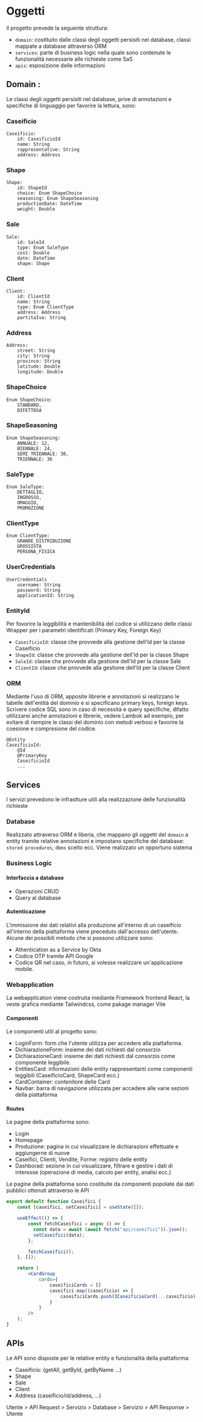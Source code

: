# Oggetti

Il progetto prevede la seguente struttura:

- `domain`: costituito dalle classi degli oggetti persisiti nel database, classi mappate a database attraverso ORM
- `services`: parte di business logic nella quale sono contenute le funzionalità necessarie alle richieste come SaS
- `apis`: esposizione delle informazioni

## Domain :

Le classi degli oggetti persisiti nel database, prive di annotazioni e specifiche di linguaggio per favorire la lettura, sono:

### Caseificio

```
Caseificio:
    id: CaseificioId
    name: String
    rappresentative: String
    address: Address
```

### Shape

```
Shape:
    id: ShapeId
    choice: Enum ShapeChoice
    seasoning: Enum ShapeSeasoning
    productionDate: DateTime
    weight: Double
```

### Sale

```
Sale:
    id: SaleId
    type: Enum SaleType
    cost: Double
    date: DateTime
    shape: Shape
```

### Client

```
Client:
    id: ClientId
    name: String
    type: Enum ClientType
    address: Address
    partitaIva: String
```

### Address

```
Address:
    street: String
    city: String
    province: String
    latitude: Double
    longitude: Double
```

### ShapeChoice

```
Enum ShapeChoice:
    STANDARD,
    DIFETTOSA
```

### ShapeSeasoning

```
Enum ShapeSeasoning:
    ANNUALE: 12,
    BIENNALE: 24,
    SEMI_TRIENNALE: 30,
    TRIENNALE: 36
```

### SaleType

```
Enum SaleType:
    DETTAGLIO,
    INGROSSO,
    OMAGGIO,
    PROMOZIONE
```

### ClientType

```
Enum ClientType:
    GRANDE_DISTRIBUZIONE
    GROSSISTA
    PERSONA_FISICA
```

### UserCredentials

```
UserCredentials
    username: String
    password: String
    applicationId: String
```

### EntityId

Per fovorire la leggibilità e mantenibilità del codice si utilizzano delle classi Wrapper per i parametri identificati (Primary Key, Foreign Key)

- `CaseificioId`: classe che provvede alla gestione dell'Id per la classe Caseificio
- `ShapeId`: classe che provvede alla gestione dell'Id per la classe Shape
- `SaleId`: classe che provvede alla gestione dell'Id per la classe Sale
- `ClientId`: classe che provvede alla gestione dell'Id per la classe Client

### ORM

Mediante l'uso di ORM, apposite librerie e annotazioni si realizzano le tabelle dell'entità del dominio e si specificano primary keys, foreign keys.
Scrivere codice SQL sono in caso di necessità e query specifiche, difatto utilizzarei anche annotazioni e librerie, vedere Lambok ad esempio, per evitare di riempire le classi del dominio con metodi verbosi e favorire la coesione e compresione del codice.

```
@Entity
CaseificioId:
    @Id
    @PrimaryKey
    CaseificioId
    ...
```

## Services

I servizi prevedono le infrastture utili alla realizzazione delle funzionalità richieste

### Database

Realizzato attraverso ORM e liberia, che mappano gli oggetti del `domain` a entity tramite relative annotazioni e impostano specifiche del database: `stored procedures`, `dbms` scelto ecc. Viene realizzato un opportuno sistema

### Business Logic

#### Interfaccia a database

- Operazioni CRUD
- Query al database

#### Autenticazione

L'immissione dei dati relativi alla produzione all'interno di un caseificio all'interno della piattaforma viene preceduto dall'accesso dell'utente. Alcune dei possibili metodo che si possono utilizzare sono:

- Athentication as a Service by Okta
- Codice OTP tramite API Google
- Codice QR nel caso, in futuro, si volesse realizzare un'applicazione mobile.

### Webapplication

La webapplication viene costruita mediante Framework frontend React, la veste grafica mediante Tailwindcss, come pakage manager Vite

#### Componenti

Le componenti utili al progetto sono:

- LoginForm: form che l'utente utilizza per accedere alla piattaforma.
- DichiarazioneForm: insieme dei dati richiesti dal consorzio
- DichiarazioneCard: insieme dei dati richiesti dal consorzio come componente leggibile.
- EntitiesCard: informazioni delle entity rappresentanti come componenti leggibili (CaseificioCard, ShapeCard ecc.)
- CardContainer: contenitore delle Card
- Navbar: barra di navigazione utilizzata per accedere alle varie sezioni della piattaforma

#### Routes

Le pagine della piattaforma sono:

- Login
- Homepage
- Produzione: pagina in cui visualizzare le dichiarazioni effettuate e aggiungerne di nuove
- Caseifici, Clienti, Vendite, Forme: registro delle entity
- Dashborad: sezione in cui visualizzare, filtrare e gestire i dati di interesse (operazione di media, calcolo per entity, analisi ecc.)

Le pagine della piattaforma sono costituite da componenti popolate dai dati pubblici ottenuti attraverso le API

```jsx
export default function Caseifici {
    const [caseifici, setCaseifici] = useState([]);

    useEffect(() => {
        const fetchCaseifici = async () => {
          const data = await (await fetch("api/caseifici")).json();
          setCaseifici(data);
        };

        fetchCaseifici();
    }, []);

    return (
        <CardGroup 
            cards={
                caseificiCards = []
                caseifici.map((caseificio) => {
                    caseificiCards.push(ICaseificioCard(...caseificio));
                }
            }
        />
    );
}
```

## APIs
Le API sono disposte per le relative entity e funzionalità della piattaforma: 
- Caseificio: (getAll, getById, getByName ...)
- Shape
- Sale
- Client
- Address (caseificio/id/address, ...)

Utente > API Request > Servizio > Database > Servizio > API Response > Utente